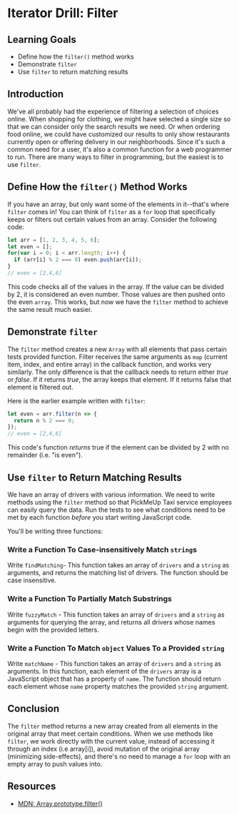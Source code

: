 # Iterator Drill: Filter

## Learning Goals

* Define how the `filter()` method works
* Demonstrate `filter`
* Use `filter` to return matching results

## Introduction

We've all probably had the experience of filtering a selection of choices
online. When shopping for clothing, we might have selected a single size so
that we can consider only the search results we need. Or when ordering food
online, we could have customized our results to only show restaurants currently
open or offering delivery in our neighborhoods. Since it's such a common need
for a user, it's also a common function for a web programmer to run.
There are many ways to filter in programming, but the easiest is to use `filter`.

## Define How the `filter()` Method Works

If you have an array, but only want some of the elements in it--that's where
`filter` comes in! You can think of `filter` as a `for` loop that specifically
keeps or filters out certain values from an array. Consider the following code:

```js
let arr = [1, 2, 3, 4, 5, 6];
let even = [];
for(var i = 0; i < arr.length; i++) {
  if (arr[i] % 2 === 0) even.push(arr[i]);
}
// even = [2,4,6]
```

This code checks all of the values in the array. If the value can be divided by 2, it
is considered an even number. Those values are then pushed onto the even `array`. This
works, but now we have the `filter` method to achieve the same result much easier.

## Demonstrate `filter`

The `filter` method creates a new `Array` with all elements that pass certain tests provided
function. Filter receives the same arguments as `map` (current item, index, and entire array)
in the callback function, and works very similarly. The only difference is that the callback
needs to return either _true_ or _false_. If it returns _true_, the array keeps that element.
If it returns false that element is filtered out.

Here is the earlier example written with `filter`:

```js
let even = arr.filter(n => {
  return n % 2 === 0;
});
// even = [2,4,6]
```

This code's function _returns_ true if the element can be divided by 2 with no
remainder (i.e. "is even").

## Use `filter` to Return Matching Results

We have an array of drivers with various information. We need to write methods using the
`filter` method so that PickMeUp Taxi service employees can easily query the data. Run the
tests to see what conditions need to be met by each function _before_ you start writing
JavaScript code.

You'll be writing three functions:

### Write a Function To Case-insensitively Match `string`s

Write `findMatching`- This function takes an array of `drivers` and a `string`
as arguments, and returns the matching list of drivers. The function should be
case insensitive.

### Write a Function To Partially Match Substrings

Write `fuzzyMatch` - This function takes an array of `drivers` and a `string`
as arguments for querying the array, and returns all drivers whose names begin
with the provided letters.

### Write a Function To Match `object` Values To a Provided `string`

Write `matchName` - This function takes an array of `drivers` and a `string` as
arguments. In this function, each element of the `drivers` array is a
JavaScript object that has a property of `name`. The function should return
each element whose `name` property matches the provided `string` argument.

## Conclusion

The `filter` method returns a new array created from all elements in the original array
that meet certain conditions. When we use methods like `filter`, we work directly with
the current value, instead of accessing it through an index (i.e array[i]), avoid mutation
of the original array (minimizing side-effects), and there's no need to manage a `for`
loop with an empty array to push values into.

## Resources
- [MDN: Array.prototype.filter()](https://developer.mozilla.org/en-US/docs/Web/JavaScript/Reference/Global_Objects/Array/filter)
